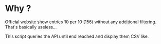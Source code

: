 # Why ?

Official website show entries 10 per 10 (156) without any additional filtering.
That's basically useless...

This script queries the API until end reached and display them CSV like.

